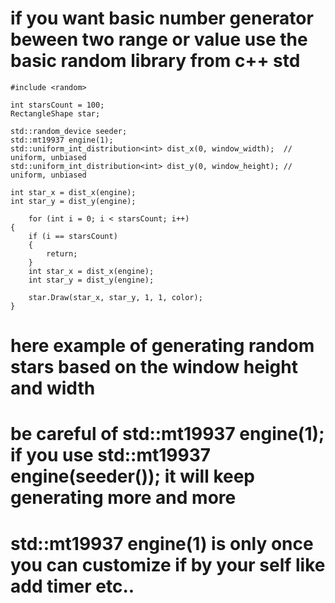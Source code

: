 # if you want basic number generator beween two range or value use the basic random library from c++ std
    #include <random>

    int starsCount = 100;
    RectangleShape star;

    std::random_device seeder;
    std::mt19937 engine(1);
    std::uniform_int_distribution<int> dist_x(0, window_width);  // uniform, unbiased
    std::uniform_int_distribution<int> dist_y(0, window_height); // uniform, unbiased

    int star_x = dist_x(engine);
    int star_y = dist_y(engine);

        for (int i = 0; i < starsCount; i++)
    {
        if (i == starsCount)
        {
            return;
        }
        int star_x = dist_x(engine);
        int star_y = dist_y(engine);

        star.Draw(star_x, star_y, 1, 1, color);
    }
    
# here example of generating random stars based on the window height and width 
# be careful of std::mt19937 engine(1); if you use std::mt19937 engine(seeder()); it will keep generating more and more
# std::mt19937 engine(1) is only once you can customize if by your self like add timer etc..